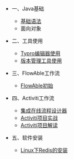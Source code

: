 - 一、Java基础
  - [基础语法](01.Java基础/1.Java语法.md)
  - 面向对象
  
- 二、工具使用
  - [Typro编辑器使用](02.工具使用/1.Typro使用教程.md)
  - [版本管理工具使用](02.工具使用/2.版本管理工具使用.md)

- 三、FlowAble工作流
  - [FlowAble初始](03.Flowable工作流/1.FlowAble初始.md)
- 四、Activiti工作流
  - [集成在线流程设计器](04.Activiti工作流/1.SpringBoot整合Activiti在线设计器.md)   
  - [Activiti项目实战](04.Activiti工作流/2.SpringBoot整合Activiti项目实战.md)
  - [Activiti项目解读](04.Activiti工作流/3.SunnyActiviti项目解读.md)
- 五、软件安装
  - [Linux下Redis的安装](05.软件安装/1.Linux下Redis的安装与配置.md)   



